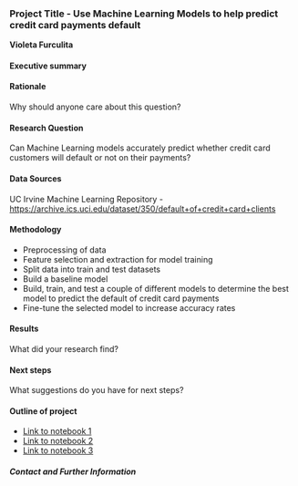 ### Project Title - Use Machine Learning Models to help predict credit card payments default


**Violeta Furculita**

#### Executive summary

#### Rationale
Why should anyone care about this question?

#### Research Question
Can Machine Learning models accurately predict whether credit card customers will default or not on their payments?

#### Data Sources
UC Irvine Machine Learning Repository -
https://archive.ics.uci.edu/dataset/350/default+of+credit+card+clients

#### Methodology
* Preprocessing of data
* Feature selection and extraction for model training 
* Split data into train and test datasets
* Build a baseline model
* Build, train, and test a couple of different models to determine the best model to predict the default of credit card payments
* Fine-tune the selected model to increase accuracy rates

#### Results
What did your research find?

#### Next steps
What suggestions do you have for next steps?

#### Outline of project

- [Link to notebook 1]()
- [Link to notebook 2]()
- [Link to notebook 3]()


##### Contact and Further Information
